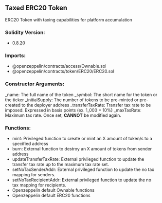 ## Taxed ERC20 Token

ERC20 Token with taxing capabilities for platform accumulation

### Solidity Version:
- 0.8.20
### Imports:
- @openzeppelin/contracts/access/Ownable.sol
- @openzeppelin/contracts/token/ERC20/ERC20.sol
### Constructor Arguments:
_name: The full name of the token
_symbol: The short name for the token or the ticker
_initialSupply: The number of tokens to be pre-minted or pre-created to the deployer address
_transferTaxRate: Transfer tax rate to be imposed. Expressed in basis points (ex. 1_000 = 10%)
_maxTaxRate: Maximum tax rate. Once set, **CANNOT** be modified again.
### Functions:
- mint: Privileged function to create or mint an X amount of token/s to a specified address
- burn: External function to destroy an X amount of tokens from sender address
- updateTransferTaxRate: External privileged function to update the transfer tax rate up to the maximum tax rate set.
- setNoTaxSenderAddr: External privileged function to update the no tax mapping for senders.
- setNoTaxRecipientAddr: External privileged function to update the no tax mapping for recipients.
- Openzeppelin default Ownable functions
- Openzeppelin default ERC20 functions
